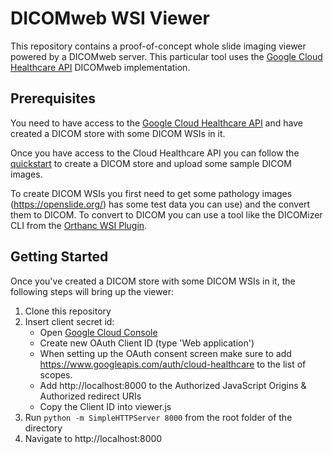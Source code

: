 # DICOMweb WSI Viewer

This repository contains a proof-of-concept whole slide imaging viewer powered
by a DICOMweb server. This particular tool uses the
[Google Cloud Healthcare API](https://cloud.google.com/healthcare/) DICOMweb
implementation.

## Prerequisites

You need to have access to the
[Google Cloud Healthcare API](https://cloud.google.com/healthcare/) and have
created a DICOM store with some DICOM WSIs in it.

Once you have access to the Cloud Healthcare API you can follow the
[quickstart](https://cloud.google.com/healthcare/docs/quickstart) to create a
DICOM store and upload some sample DICOM images.

To create DICOM WSIs you first need to get some pathology images
(https://openslide.org/) has some test data you can use) and the convert them to
DICOM. To convert to DICOM you can use a tool like the DICOMizer CLI from the
[Orthanc WSI Plugin](orthanc-server.com/static.php?page=wsi).

## Getting Started

Once you've created a DICOM store with some DICOM WSIs in it, the following
steps will bring up the viewer:

1) Clone this repository
2) Insert client secret id:
    - Open [Google Cloud Console](https://console.cloud.google.com/apis/credentials)
    - Create new OAuth Client ID (type 'Web application')
    - When setting up the OAuth consent screen make sure to add https://www.googleapis.com/auth/cloud-healthcare to the list of scopes.
    - Add http://localhost:8000 to the Authorized JavaScript Origins & Authorized redirect URIs
    - Copy the Client ID into viewer.js
3) Run `python -m SimpleHTTPServer 8000` from the root folder of the directory
4) Navigate to http://localhost:8000
